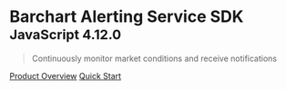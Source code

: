 # Barchart Alerting Service SDK <small>JavaScript 4.12.0</small>

> Continuously monitor market conditions and receive notifications

[Product Overview](/content/product_overview)
[Quick Start](/content/quick_start)